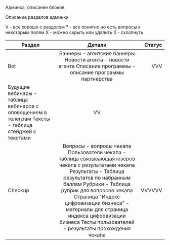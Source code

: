 Админка, описание блоков




Описание разделов админки

V - все хорошо с разделом
? - все понятно но есть вопросы к некоторым полям
X - можно скрыть или удалить
0 - схлопнуть


| Раздел        | Детали             | Статус |
| ------------- |:------------------:| -----:|
| Bot         | Баннеры - агентские баннеры Новости агента - новости агента Описание программы - описание программы партнерства    | VVV |
 Будущие вебинары - таблица вебинаров с оповещением в телеграм Тексты - таблица стейджей с текстами      |   VV |
| Checkup  | Вопросы - вопросы чекапа Пользователи чекапа - таблица связывающая юзеров чекапа с результатами чекапа Результаты - Таблица результатов по набранным баллам Рубрики - Таблица рубрик для вопросов чекапа Страница "Индекс цифровизации бизнеса" - материалы для страница индекса цифровизации бизнеса Тесты пользователей - результаты прохождения чекапа         |    VVVVVV |
